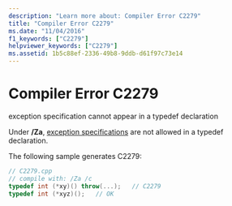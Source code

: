 ```yaml
---
description: "Learn more about: Compiler Error C2279"
title: "Compiler Error C2279"
ms.date: "11/04/2016"
f1_keywords: ["C2279"]
helpviewer_keywords: ["C2279"]
ms.assetid: 1b5c88ef-2336-49b8-9ddb-d61f97c73e14
---
```

# Compiler Error C2279

exception specification cannot appear in a typedef declaration

Under **/Za**, [exception specifications](../../cpp/exception-specifications-throw-cpp.md) are not allowed in a typedef declaration.

The following sample generates C2279:

```cpp
// C2279.cpp
// compile with: /Za /c
typedef int (*xy)() throw(...);   // C2279
typedef int (*xyz)();   // OK
```
